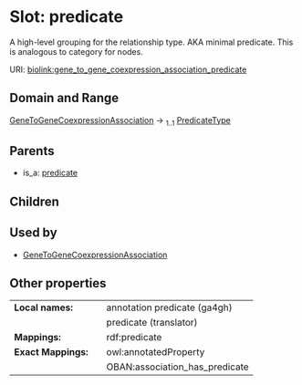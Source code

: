 
# Slot: predicate


A high-level grouping for the relationship type. AKA minimal predicate. This is analogous to category for nodes.

URI: [biolink:gene_to_gene_coexpression_association_predicate](https://w3id.org/biolink/vocab/gene_to_gene_coexpression_association_predicate)


## Domain and Range

[GeneToGeneCoexpressionAssociation](GeneToGeneCoexpressionAssociation.md) &#8594;  <sub>1..1</sub> [PredicateType](types/PredicateType.md)

## Parents

 *  is_a: [predicate](predicate.md)

## Children


## Used by

 * [GeneToGeneCoexpressionAssociation](GeneToGeneCoexpressionAssociation.md)

## Other properties

|  |  |  |
| --- | --- | --- |
| **Local names:** | | annotation predicate (ga4gh) |
|  | | predicate (translator) |
| **Mappings:** | | rdf:predicate |
| **Exact Mappings:** | | owl:annotatedProperty |
|  | | OBAN:association_has_predicate |

